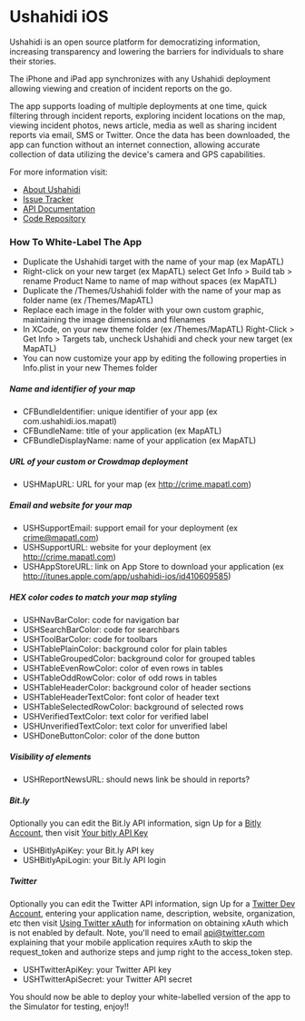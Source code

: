 # Ushahidi iOS #

Ushahidi is an open source platform for democratizing information, increasing transparency and lowering the barriers for individuals to share their stories. 

The iPhone and iPad app synchronizes with any Ushahidi deployment allowing viewing and creation of incident reports on the go. 

The app supports loading of multiple deployments at one time, quick filtering through incident reports, exploring incident locations on the map, viewing incident photos, news article, media as well as sharing incident reports via email, SMS or Twitter. Once the data has been downloaded, the app can function without an internet connection, allowing accurate collection of data utilizing the device's camera and GPS capabilities.

For more information visit:

* [About Ushahidi](http://www.ushahidi.com)
* [Issue Tracker](https://github.com/ushahidi/ushahidi_iphone/issues)
* [API Documentation](http://wiki.ushahidi.com/display/WIKI/Public+API)
* [Code Repository](http://github.com/ushahidi/Ushahidi_iPhone)

### How To White-Label The App ###
* Duplicate the Ushahidi target with the name of your map (ex MapATL)
* Right-click on your new target (ex MapATL) select Get Info > Build tab > rename Product Name to name of map without spaces (ex MapATL)
* Duplicate the /Themes/Ushahidi folder with the name of your map as folder name (ex /Themes/MapATL)
* Replace each image in the folder with your own custom graphic, maintaining the image dimensions and filenames
* In XCode, on your new theme folder (ex /Themes/MapATL) Right-Click > Get Info > Targets tab, uncheck Ushahidi and check your new target (ex MapATL)
* You can now customize your app by editing the following properties in Info.plist in your new Themes folder

##### Name and identifier of your map #####
* CFBundleIdentifier: unique identifier of your app (ex com.ushahidi.ios.mapatl)
* CFBundleName: title of your application (ex MapATL)
* CFBundleDisplayName: name of your application (ex MapATL)

##### URL of your custom or Crowdmap deployment #####
* USHMapURL: URL for your map (ex http://crime.mapatl.com)

##### Email and website for your map #####
* USHSupportEmail: support email for your deployment (ex crime@mapatl.com)
* USHSupportURL: website for your deployment (ex http://crime.mapatl.com)
* USHAppStoreURL: link on App Store to download your application (ex http://itunes.apple.com/app/ushahidi-ios/id410609585)

##### HEX color codes to match your map styling #####
* USHNavBarColor: code for navigation bar 
* USHSearchBarColor: code for searchbars 
* USHToolBarColor: code for toolbars
* USHTablePlainColor: background color for plain tables
* USHTableGroupedColor: background color for grouped tables
* USHTableEvenRowColor: color of even rows in tables
* USHTableOddRowColor: color of odd rows in tables
* USHTableHeaderColor: background color of header sections
* USHTableHeaderTextColor: font color of header text
* USHTableSelectedRowColor: background of selected rows
* USHVerifiedTextColor: text color for verified label
* USHUnverifiedTextColor: text color for unverified label
* USHDoneButtonColor: color of the done button

##### Visibility of elements #####
* USHReportNewsURL: should news link be should in reports?

##### Bit.ly #####
Optionally you can edit the Bit.ly API information, sign Up for a [Bitly Account](http://bitly.com/a/sign_up), then visit [Your bitly API Key](http://bitly.com/a/your_api_key)

* USHBitlyApiKey: your Bit.ly API key 
* USHBitlyApiLogin: your Bit.ly API login 

##### Twitter #####
Optionally you can edit the Twitter API information, sign Up for a [Twitter Dev Account](https://dev.twitter.com/apps/new), entering your application name, description, website, organization, etc then visit [Using Twitter xAuth](https://dev.twitter.com/pages/xauth) for information on obtaining xAuth which is not enabled by default. Note, you'll need to email api@twitter.com explaining that your mobile application requires xAuth to skip the request_token and authorize steps and jump right to the access_token step.

* USHTwitterApiKey: your Twitter API key
* USHTwitterApiSecret: your Twitter API secret

You should now be able to deploy your white-labelled version of the app to the Simulator for testing, enjoy!!